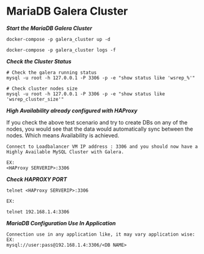 # MariaDB Galera Cluster

***Start the MariaDB Galera Cluster***
```
docker-compose -p galera_cluster up -d

docker-compose -p galera_cluster logs -f
```

***Check the Cluster Status***

```
# Check the galera running status
mysql -u root -h 127.0.0.1 -P 3306 -p -e "show status like 'wsrep_%'"

# Check cluster nodes size
mysql -u root -h 127.0.0.1 -P 3306 -p -e "show status like 'wsrep_cluster_size'"

```

***High Availability already configured with HAProxy***

If you check the above test scenario and try to create DBs on any of the nodes, you would see that the data would automatically sync between the nodes. Which means Availability is achieved.

```
Connect to Loadbalancer VM IP address : 3306 and you should now have a Highly Available MySQL Cluster with Galera.

EX:
<HAProxy SERVERIP>:3306
```

***Check HAPROXY PORT***

```
telnet <HAProxy SERVERIP>:3306

EX:

telnet 192.168.1.4:3306

```

***MariaDB Configuration Use In Application***

```
Connection use in any application like, it may vary application wise:
EX:
mysql://user:pass@192.168.1.4:3306/<DB NAME>
```